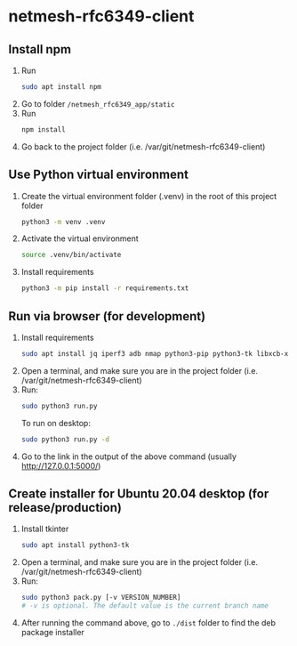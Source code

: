 # netmesh-rfc6349-client

## Install npm
1. Run
    ```bash
    sudo apt install npm
    ```
2. Go to folder `/netmesh_rfc6349_app/static`
3. Run
    ```bash
    npm install
    ```
4. Go back to the project folder (i.e. /var/git/netmesh-rfc6349-client)

## Use Python virtual environment
1. Create the virtual environment folder (.venv) in the root of this project folder
    ```bash
    python3 -m venv .venv
    ```
2. Activate the virtual environment
    ```bash
    source .venv/bin/activate
    ```
3. Install requirements
    ```bash
    python3 -m pip install -r requirements.txt
    ```

## Run via browser (for development)
1. Install requirements
    ```bash
    sudo apt install jq iperf3 adb nmap python3-pip python3-tk libxcb-xinerama0
    ```
2. Open a terminal, and make sure you are in the project folder (i.e. /var/git/netmesh-rfc6349-client)
3. Run:
    ```bash
    sudo python3 run.py
    ```
    To run on desktop:
    ```bash
    sudo python3 run.py -d
    ```
4. Go to the link in the output of the above command (usually http://127.0.0.1:5000/)

## Create installer for Ubuntu 20.04 desktop (for release/production)
1. Install tkinter
    ```bash
    sudo apt install python3-tk
    ```
2. Open a terminal, and make sure you are in the project folder (i.e. /var/git/netmesh-rfc6349-client)
3. Run:
    ```bash
    sudo python3 pack.py [-v VERSION_NUMBER]
    # -v is optional. The default value is the current branch name
    ```
4. After running the command above, go to `./dist` folder to find the deb package installer
